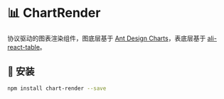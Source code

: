 # 📊 ChartRender

协议驱动的图表渲染组件，图底层基于 [Ant Design Charts](https://charts.ant.design/)，表底层基于 [ali-react-table](https://ali-react-table.js.org/)。

## 🚀 安装

```bash
npm install chart-render --save
```
